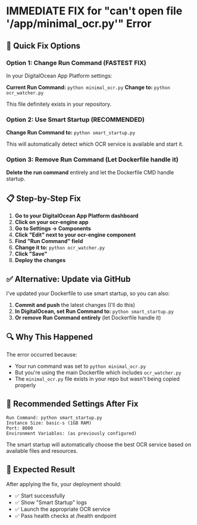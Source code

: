 # IMMEDIATE FIX for "can't open file '/app/minimal_ocr.py'" Error

## 🚨 Quick Fix Options

### Option 1: Change Run Command (FASTEST FIX)
In your DigitalOcean App Platform settings:

**Current Run Command:** `python minimal_ocr.py`
**Change to:** `python ocr_watcher.py`

This file definitely exists in your repository.

### Option 2: Use Smart Startup (RECOMMENDED)
**Change Run Command to:** `python smart_startup.py`

This will automatically detect which OCR service is available and start it.

### Option 3: Remove Run Command (Let Dockerfile handle it)
**Delete the run command** entirely and let the Dockerfile CMD handle startup.

## 📋 Step-by-Step Fix

1. **Go to your DigitalOcean App Platform dashboard**
2. **Click on your ocr-engine app**
3. **Go to Settings → Components**
4. **Click "Edit" next to your ocr-engine component**
5. **Find "Run Command" field**
6. **Change it to:** `python ocr_watcher.py`
7. **Click "Save"**
8. **Deploy the changes**

## ✅ Alternative: Update via GitHub

I've updated your Dockerfile to use smart startup, so you can also:

1. **Commit and push** the latest changes (I'll do this)
2. **In DigitalOcean, set Run Command to:** `python smart_startup.py`
3. **Or remove Run Command entirely** (let Dockerfile handle it)

## 🔍 Why This Happened

The error occurred because:
- Your run command was set to `python minimal_ocr.py`
- But you're using the main Dockerfile which includes `ocr_watcher.py`
- The `minimal_ocr.py` file exists in your repo but wasn't being copied properly

## 🎯 Recommended Settings After Fix

```
Run Command: python smart_startup.py
Instance Size: basic-s (1GB RAM)
Port: 8000
Environment Variables: (as previously configured)
```

The smart startup will automatically choose the best OCR service based on available files and resources.

## 🚀 Expected Result

After applying the fix, your deployment should:
- ✅ Start successfully
- ✅ Show "Smart Startup" logs
- ✅ Launch the appropriate OCR service
- ✅ Pass health checks at /health endpoint
